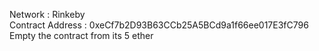 Network : Rinkeby  
Contract Address : 0xeCf7b2D93B63CCb25A5BCd9a1f66ee017E3fC796  
Empty the contract from its 5 ether  
